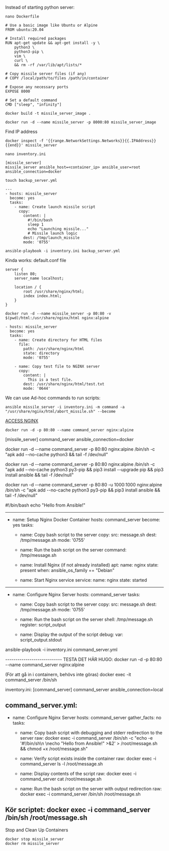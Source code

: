 Instead of starting python server:

```
nano Dockerfile
```

```
# Use a basic image like Ubuntu or Alpine
FROM ubuntu:20.04

# Install required packages
RUN apt-get update && apt-get install -y \
    python3 \
    python3-pip \
    vim \
    curl \
    && rm -rf /var/lib/apt/lists/*

# Copy missile server files (if any)
# COPY /local/path/to/files /path/in/container

# Expose any necessary ports
EXPOSE 8000

# Set a default command
CMD ["sleep", "infinity"]
```


```
docker build -t missile_server_image .
```

```
docker run -d --name missile_server -p 8000:80 missile_server_image
```

Find IP address
```
docker inspect -f '{{range.NetworkSettings.Networks}}{{.IPAddress}}{{end}}' missile_server
```

```
nano inventory.ini
```

```
[missile_server]
missile_server ansible_host=<container_ip> ansible_user=root ansible_connection=docker
```

```
touch backup_server.yml
```

```
---
- hosts: missile_server
  become: yes
  tasks:
    - name: Create launch missile script
      copy:
        content: |
          #!/bin/bash
          sleep 1
          echo "Launching missile..."
          # Missile launch logic
        dest: /tmp/launch_missile
        mode: '0755'
```

```
ansible-playbook -i inventory.ini backup_server.yml
```


Kinda works:
default.conf file
```
server {
    listen 80;
    server_name localhost;

    location / {
        root /usr/share/nginx/html;
        index index.html;
    }
}
```

```
docker run -d --name missile_server -p 80:80 -v $(pwd)/html:/usr/share/nginx/html nginx:alpine
```

```
- hosts: missile_server
  become: yes
  tasks:
    - name: Create directory for HTML files
      file:
        path: /usr/share/nginx/html
        state: directory
        mode: '0755'

    - name: Copy test file to NGINX server
      copy:
        content: |
          This is a test file.
        dest: /usr/share/nginx/html/test.txt
        mode: '0644'
```
We can use Ad-hoc commands to run scripts:
```
ansible missile_server -i inventory.ini -m command -a "/usr/share/nginx/html/abort_missile.sh" --become
```


[ACCESS NGINX]({{TRAFFIC_HOST1_80}})
```
docker run -d -p 80:80 --name command_server nginx:alpine
```


[missile_server]
command_server ansible_connection=docker


docker run -d --name command_server -p 80:80 nginx:alpine /bin/sh -c "apk add --no-cache python3 && tail -f /dev/null"

docker run -d --name command_server -p 80:80 nginx:alpine /bin/sh -c "apk add --no-cache python3 py3-pip && pip3 install --upgrade pip && pip3 install ansible && tail -f /dev/null"

docker run -d --name command_server -p 80:80 -u 1000:1000 nginx:alpine /bin/sh -c "apk add --no-cache python3 py3-pip && pip3 install ansible && tail -f /dev/null"



#!/bin/bash
echo "Hello from Ansible!"

---
- name: Setup Nginx Docker Container
  hosts: command_server
  become: yes
  tasks:
    - name: Copy bash script to the server
      copy:
        src: message.sh
        dest: /tmp/message.sh
        mode: '0755'

    - name: Run the bash script on the server
      command: /tmp/message.sh

    - name: Install Nginx (if not already installed)
      apt:
        name: nginx
        state: present
      when: ansible_os_family == "Debian"

    - name: Start Nginx service
      service:
        name: nginx
        state: started


---
- name: Configure Nginx Server
  hosts: command_server
  tasks:
    - name: Copy bash script to the server
      copy:
        src: message.sh
        dest: /tmp/message.sh
        mode: '0755'

    - name: Run the bash script on the server
      shell: /tmp/message.sh
      register: script_output

    - name: Display the output of the script
      debug:
        var: script_output.stdout

ansible-playbook -i inventory.ini command_server.yml


---------------------------- TESTA DET HÄR HUGO:
docker run -d -p 80:80 --name command_server nginx:alpine


(För att gå in i containern, behövs inte göras)
docker exec -it command_server /bin/sh

inventory.ini:
[command_server]
command_server ansible_connection=local

command_server.yml:
---
- name: Configure Nginx Server
  hosts: command_server
  gather_facts: no
  tasks:
    - name: Copy bash script with debugging and stderr redirection to the server
      raw: docker exec -i command_server /bin/sh -c "echo -e '#!/bin/sh\n \necho \"Hello from Ansible!\" >&2' > /root/message.sh && chmod +x /root/message.sh"

    - name: Verify script exists inside the container
      raw: docker exec -i command_server ls -l /root/message.sh

    - name: Display contents of the script
      raw: docker exec -i command_server cat /root/message.sh

    - name: Run the bash script on the server with output redirection
      raw: docker exec -i command_server /bin/sh /root/message.sh



Kör scriptet:
docker exec -i command_server /bin/sh /root/message.sh
----------------------------




Stop and Clean Up Containers
```
docker stop missile_server
docker rm missile_server
```
